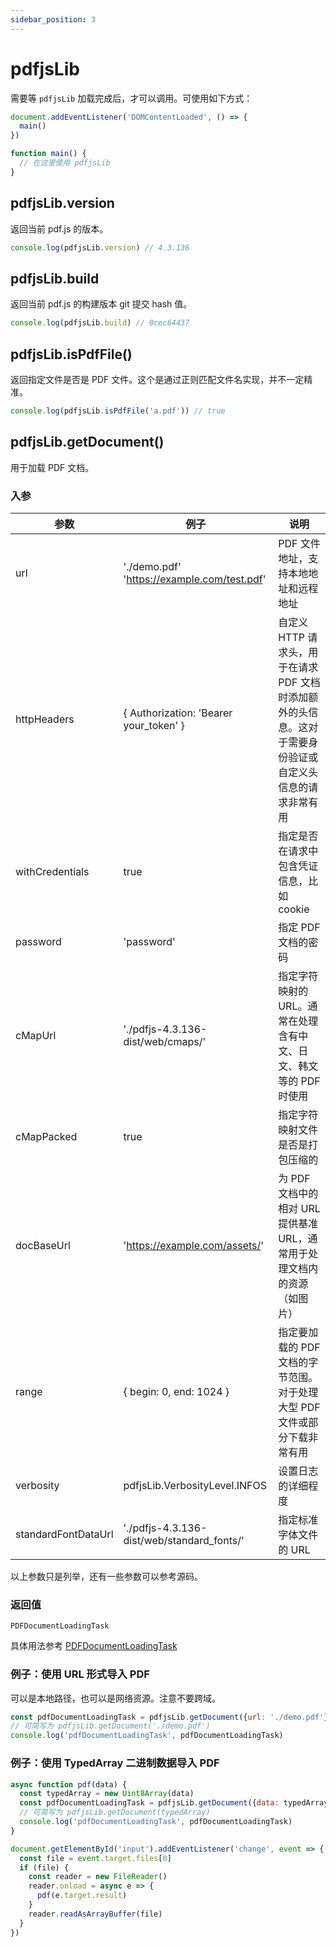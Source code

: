 ```yaml
---
sidebar_position: 3
---
```


# pdfjsLib

需要等 `pdfjsLib` 加载完成后，才可以调用。可使用如下方式：

```js
document.addEventListener('DOMContentLoaded', () => {
  main()
})

function main() {
  // 在这里使用 pdfjsLib
}
```

## pdfjsLib.version

返回当前 pdf.js 的版本。

```js
console.log(pdfjsLib.version) // 4.3.136
```

## pdfjsLib.build

返回当前 pdf.js 的构建版本 git 提交 hash 值。

```js
console.log(pdfjsLib.build) // 0cec64437
```

## pdfjsLib.isPdfFile()

返回指定文件是否是 PDF 文件。这个是通过正则匹配文件名实现，并不一定精准。

```js
console.log(pdfjsLib.isPdfFile('a.pdf')) // true
```

## pdfjsLib.getDocument()

用于加载 PDF 文档。

### 入参

| 参数                  | 例子                                          | 说明                                                         |
|---------------------|---------------------------------------------|------------------------------------------------------------|
| url                 | './demo.pdf' 'https://example.com/test.pdf' | PDF 文件地址，支持本地地址和远程地址                                       |   
| httpHeaders         | \{ Authorization: 'Bearer your_token' }     | 自定义 HTTP 请求头，用于在请求 PDF 文档时添加额外的头信息。这对于需要身份验证或自定义头信息的请求非常有用 |   
| withCredentials     | true                                        | 指定是否在请求中包含凭证信息，比如 cookie                                   |   
| password            | 'password'                                  | 指定 PDF 文档的密码                                               |   
| cMapUrl             | './pdfjs-4.3.136-dist/web/cmaps/'           | 指定字符映射的 URL。通常在处理含有中文、日文、韩文等的 PDF 时使用                      |   
| cMapPacked          | true                                        | 指定字符映射文件是否是打包压缩的                                           |
| docBaseUrl          | 'https://example.com/assets/'               | 为 PDF 文档中的相对 URL 提供基准 URL，通常用于处理文档内的资源（如图片）                |
| range               | \{ begin: 0, end: 1024 }                    | 指定要加载的 PDF 文档的字节范围。对于处理大型 PDF 文件或部分下载非常有用                  |
| verbosity           | pdfjsLib.VerbosityLevel.INFOS               | 设置日志的详细程度                                                  |
| standardFontDataUrl | './pdfjs-4.3.136-dist/web/standard_fonts/'  | 指定标准字体文件的 URL                                              |

以上参数只是列举，还有一些参数可以参考源码。

### 返回值

`PDFDocumentLoadingTask`

具体用法参考 [PDFDocumentLoadingTask](./PDFDocumentLoadingTask.md)

### 例子：使用 URL 形式导入 PDF

可以是本地路径，也可以是网络资源。注意不要跨域。

```js
const pdfDocumentLoadingTask = pdfjsLib.getDocument({url: './demo.pdf'})
// 可简写为 pdfjsLib.getDocument('./demo.pdf')
console.log('pdfDocumentLoadingTask', pdfDocumentLoadingTask)
```

### 例子：使用 TypedArray 二进制数据导入 PDF

```js
async function pdf(data) {
  const typedArray = new Uint8Array(data)
  const pdfDocumentLoadingTask = pdfjsLib.getDocument({data: typedArray})
  // 可简写为 pdfjsLib.getDocument(typedArray)
  console.log('pdfDocumentLoadingTask', pdfDocumentLoadingTask)
}

document.getElementById('input').addEventListener('change', event => {
  const file = event.target.files[0]
  if (file) {
    const reader = new FileReader()
    reader.onload = async e => {
      pdf(e.target.result)
    }
    reader.readAsArrayBuffer(file)
  }
})
```




